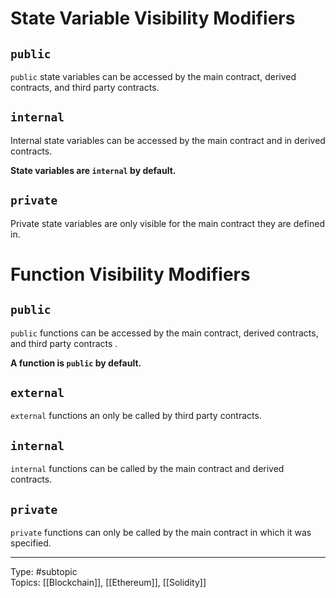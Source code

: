 # State Variable Visibility Modifiers

## `public`

`public` state variables can be accessed by the main contract, derived contracts, and third party contracts.

## `internal`

Internal state variables can be accessed by the main contract and in derived contracts.

**State variables are `internal` by default.**

## `private`

Private state variables are only visible for the main contract they are defined in.


# Function Visibility Modifiers

## `public`

`public` functions can be accessed by the main contract, derived contracts, and third party contracts .

**A function is `public` by default.**

## `external`

`external` functions an only be called by third party contracts.

## `internal`

`internal` functions can be called by the main contract and derived contracts.

## `private`

`private` functions can only be called by the main contract in which it was specified.


___
Type: #subtopic  
Topics: [[Blockchain]], [[Ethereum]], [[Solidity]]

